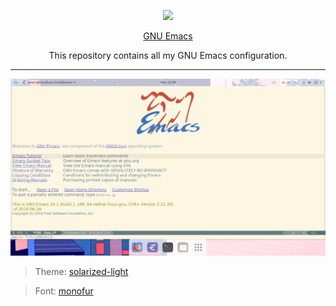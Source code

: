 <p align="center"><img src="http://ergoemacs.org/emacs/emacs_logo/emacs_logo.svg"></p>
<p align="center"><a href="https://www.gnu.org/software/emacs/">GNU Emacs</a></p>
<p align="center">This repository contains all my GNU Emacs configuration.</p>

---

![screenshot](screenshots/screenshot.jpg)

> Theme: [solarized-light](https://github.com/bbatsov/solarized-emacs)

> Font: [monofur](https://www.dafont.com/monofur.font)
